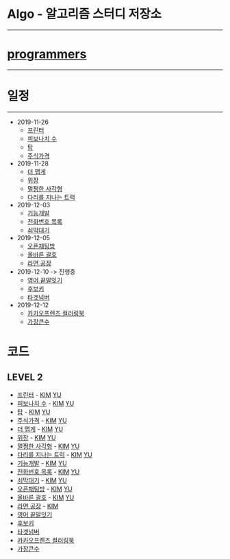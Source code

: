 # Algo - 알고리즘 스터디 저장소
------

# [programmers](https://programmers.co.kr/learn/challenges)
------

# 일정
------
* 2019-11-26
    * [프린터](https://programmers.co.kr/learn/courses/30/lessons/42587)
    * [피보나치 수](https://programmers.co.kr/learn/courses/30/lessons/12945)
    * [탑](https://programmers.co.kr/learn/courses/30/lessons/42588)
    * [주식가격](https://programmers.co.kr/learn/courses/30/lessons/42584)
* 2019-11-28
    * [더 맵게](https://programmers.co.kr/learn/courses/30/lessons/42626)
    * [위장](https://programmers.co.kr/learn/courses/30/lessons/42578)
    * [멀쩡한 사각형](https://programmers.co.kr/learn/courses/30/lessons/62048)
    * [다리를 지나는 트럭](https://programmers.co.kr/learn/courses/30/lessons/42583)
* 2019-12-03
    * [기능개발](https://programmers.co.kr/learn/courses/30/lessons/42586)
    * [전화번호 목록](https://programmers.co.kr/learn/courses/30/lessons/42577)
    * [쇠막대기](https://programmers.co.kr/learn/courses/30/lessons/42585)
* 2019-12-05
    * [오픈채팅방](https://programmers.co.kr/learn/courses/30/lessons/42888)
    * [올바른 괄호](https://programmers.co.kr/learn/courses/30/lessons/12909)
    * [라면 공장](https://programmers.co.kr/learn/courses/30/lessons/42629)
* 2019-12-10 -> 진행중
    * [영어 끝말잇기](https://programmers.co.kr/learn/courses/30/lessons/12981)
    * [후보키](https://programmers.co.kr/learn/courses/30/lessons/42890)
    * [타겟넘버](https://programmers.co.kr/learn/courses/30/lessons/43165)
* 2019-12-12
    * [카카오프렌즈 컬러링북](https://programmers.co.kr/learn/courses/30/lessons/1829)
    * [가장큰수](https://programmers.co.kr/learn/courses/30/lessons/42746)

# 코드
## LEVEL 2

* [프린터](https://programmers.co.kr/learn/courses/30/lessons/42587) - [KIM](./src/KIM/LEVEL2/프린터/Solution2.java) [YU](./src/YU/LEVEL2/프린터/Solution.java)
* [피보나치 수](https://programmers.co.kr/learn/courses/30/lessons/12945) - [KIM](./src/KIM/LEVEL2/피보나치수/Solution.java) [YU](./src/YU/LEVEL2/피보나치수/Solution.java)
* [탑](https://programmers.co.kr/learn/courses/30/lessons/42588) - [KIM](./src/KIM/LEVEL2/탑/Solution.java) [YU](./src/YU/LEVEL2/탑/Solution.java)
* [주식가격](https://programmers.co.kr/learn/courses/30/lessons/42584) - [KIM](./src/KIM/LEVEL2/주식가격/Solution.java) [YU](./src/YU/LEVEL2/주식가격/Solution.java)
* [더 맵게](https://programmers.co.kr/learn/courses/30/lessons/42626) - [KIM](./src/KIM/LEVEL2/더맵게/Solution.java) [YU](./src/YU/LEVEL2/더맵게/Solution.java)
* [위장](https://programmers.co.kr/learn/courses/30/lessons/42578) - [KIM](./src/KIM/LEVEL2/위장/Solution.java) [YU](./src/YU/LEVEL2/위장/Solution.java)
* [멀쩡한 사각형](https://programmers.co.kr/learn/courses/30/lessons/62048) - [KIM](./src/KIM/LEVEL2/멀쩡한사각형/Solution.java) [YU](./src/YU/LEVEL2/멀쩡한사각형/Solution.java)
* [다리를 지나는 트럭](https://programmers.co.kr/learn/courses/30/lessons/42583) - [KIM](./src/KIM/LEVEL2/다리를지나는트럭/Solution2.java) [YU](./src/YU/LEVEL2/다리를지나는트럭/Solution.java)
* [기능개발](https://programmers.co.kr/learn/courses/30/lessons/42586) - [KIM](./src/KIM/LEVEL2/기능개발/Solution.java) [YU](./src/YU/LEVEL2/기능개발/Solution.java)
* [전화번호 목록](https://programmers.co.kr/learn/courses/30/lessons/42577) - [KIM](./src/KIM/LEVEL2/전화번호목록/Solution.java) [YU](./src/YU/LEVEL2/전화번호목록/Solution.java)
* [쇠막대기](https://programmers.co.kr/learn/courses/30/lessons/42585) - [KIM](./src/KIM/LEVEL2/쇠막대기/Solution.java) [YU](./src/YU/LEVEL2/쇠막대기/Solution.java)
* [오픈채팅방](https://programmers.co.kr/learn/courses/30/lessons/42888) - [KIM](./src/KIM/LEVEL2/오픈채팅방/Solution.java) [YU](./src/YU/LEVEL2/오픈채팅방/Solution.java)
* [올바른 괄호](https://programmers.co.kr/learn/courses/30/lessons/12909) - [KIM](./src/KIM/LEVEL2/올바른괄호/Solution.java) [YU](./src/YU/LEVEL2/올바른괄호/Solution.java)
* [라면 공장](https://programmers.co.kr/learn/courses/30/lessons/42629) - [KIM](./src/KIM/LEVEL2/라면공장/Solution2.java)
* [영어 끝말잇기](https://programmers.co.kr/learn/courses/30/lessons/12981)
* [후보키](https://programmers.co.kr/learn/courses/30/lessons/42890)
* [타겟넘버](https://programmers.co.kr/learn/courses/30/lessons/43165)
* [카카오프렌즈 컬러링북](https://programmers.co.kr/learn/courses/30/lessons/1829)
* [가장큰수](https://programmers.co.kr/learn/courses/30/lessons/42746)